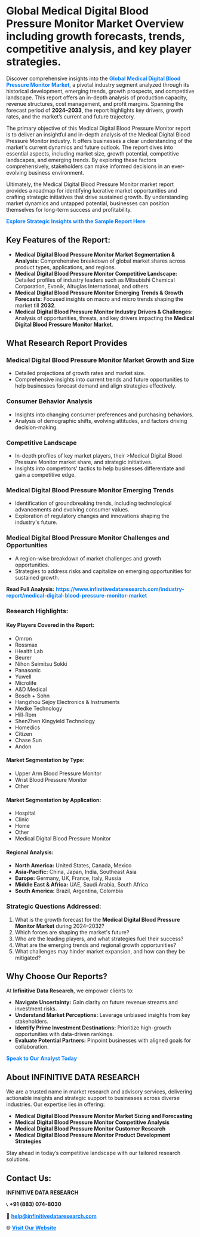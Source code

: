 <h1>Global Medical Digital Blood Pressure Monitor Market Overview including growth forecasts, trends, competitive analysis, and key player strategies.</h1>
<p>
Discover comprehensive insights into the 
<a href="https://www.infinitivedataresearch.com/industry-report/medical-digital-blood-pressure-monitor-market" rel="dofollow" style="color: #007BFF; text-decoration: none;"><strong>Global Medical Digital Blood Pressure Monitor Market</strong></a>, a pivotal industry segment analyzed through its historical development, emerging trends, growth prospects, and competitive landscape. This report offers an in-depth analysis of production capacity, revenue structures, cost management, and profit margins. Spanning the forecast period of <strong>2024–2033</strong>, the report highlights key drivers, growth rates, and the market’s current and future trajectory.
</p>
<p>
The primary objective of this Medical Digital Blood Pressure Monitor report is to deliver an insightful and in-depth analysis of the Medical Digital Blood Pressure Monitor industry. It offers businesses a clear understanding of the market's current dynamics and future outlook. The report dives into essential aspects, including market size, growth potential, competitive landscapes, and emerging trends. By exploring these factors comprehensively, stakeholders can make informed decisions in an ever-evolving business environment.
</p>
<p>
Ultimately, the Medical Digital Blood Pressure Monitor market report provides a roadmap for identifying lucrative market opportunities and crafting strategic initiatives that drive sustained growth. By understanding market dynamics and untapped potential, businesses can position themselves for long-term success and profitability.
</p>
<p>
<a href="https://www.infinitivedataresearch.com/request-sample/reportId=111579" style="color: #007BFF; text-decoration: none;"><strong>Explore Strategic Insights with the Sample Report Here</strong></a>
</p>

<h2>Key Features of the Report:</h2>
<ul>
<li><strong>Medical Digital Blood Pressure Monitor Market Segmentation & Analysis:</strong> Comprehensive breakdown of global market shares across product types, applications, and regions.</li>
<li><strong>Medical Digital Blood Pressure Monitor Competitive Landscape:</strong> Detailed profiles of industry leaders such as Mitsubishi Chemical Corporation, Evonik, Altuglas International, and others.</li>
<li><strong>Medical Digital Blood Pressure Monitor Emerging Trends & Growth Forecasts:</strong> Focused insights on macro and micro trends shaping the market till <strong>2032</strong>.</li>
<li><strong>Medical Digital Blood Pressure Monitor Industry Drivers & Challenges:</strong> Analysis of opportunities, threats, and key drivers impacting the <strong>Medical Digital Blood Pressure Monitor Market</strong>.</li>
</ul>

<h2>What Research Report Provides</h2>
<h3>Medical Digital Blood Pressure Monitor Market Growth and Size</h3>
<ul>
<li>Detailed projections of growth rates and market size.</li>
<li>Comprehensive insights into current trends and future opportunities to help businesses forecast demand and align strategies effectively.</li>
</ul>

<h3>Consumer Behavior Analysis</h3>
<ul>
<li>Insights into changing consumer preferences and purchasing behaviors.</li>
<li>Analysis of demographic shifts, evolving attitudes, and factors driving decision-making.</li>
</ul>

<h3>Competitive Landscape</h3>
<ul>
<li>In-depth profiles of key market players, their >Medical Digital Blood Pressure Monitor market share, and strategic initiatives.</li>
<li>Insights into competitors' tactics to help businesses differentiate and gain a competitive edge.</li>
</ul>

<h3>Medical Digital Blood Pressure Monitor Emerging Trends</h3>
<ul>
<li>Identification of groundbreaking trends, including technological advancements and evolving consumer values.</li>
<li>Exploration of regulatory changes and innovations shaping the industry's future.</li>
</ul>

<h3>Medical Digital Blood Pressure Monitor Challenges and Opportunities</h3>
<ul>
<li>A region-wise breakdown of market challenges and growth opportunities.</li>
<li>Strategies to address risks and capitalize on emerging opportunities for sustained growth.</li>
</ul>
<p><strong>Read Full Analysis:</strong> <a href="https://www.infinitivedataresearch.com/industry-report/medical-digital-blood-pressure-monitor-market" rel="dofollow" style="color: #007BFF; text-decoration: none;"><strong>https://www.infinitivedataresearch.com/industry-report/medical-digital-blood-pressure-monitor-market</strong></a></p>
<h3>Research Highlights:</h3>
<h4>Key Players Covered in the Report:</h4>
<ul><li>Omron</li><li>Rossmax</li><li>iHealth Lab</li><li>Beurer</li><li>Nihon Seimitsu Sokki</li><li>Panasonic</li><li>Yuwell</li><li>Microlife</li><li>A&amp;D Medical</li><li>Bosch + Sohn</li><li>Hangzhou Sejoy Electronics &amp; Instruments</li><li>Medke Technology</li><li>Hill-Rom</li><li>ShenZhen Kingyield Technology</li><li>Homedics</li><li>Citizen</li><li>Chase Sun</li><li>Andon</li></ul>
<h4>Market Segmentation by Type:</h4>
<ul><li>Upper Arm Blood Pressure Monitor</li><li>Wrist Blood Pressure Monitor</li><li>Other</li></ul>
<h4>Market Segmentation by Application:</h4>
<ul><li>Hospital</li><li>Clinic</li><li>Home</li><li>Other</li><li>Medical Digital Blood Pressure Monitor</li></ul>

<h4>Regional Analysis:</h4>
<ul>
<li><strong>North America:</strong> United States, Canada, Mexico</li>
<li><strong>Asia-Pacific:</strong> China, Japan, India, Southeast Asia</li>
<li><strong>Europe:</strong> Germany, UK, France, Italy, Russia</li>
<li><strong>Middle East & Africa:</strong> UAE, Saudi Arabia, South Africa</li>
<li><strong>South America:</strong> Brazil, Argentina, Colombia</li>
</ul>

<h3>Strategic Questions Addressed:</h3>
<ol>
<li>What is the growth forecast for the <strong>Medical Digital Blood Pressure Monitor Market</strong> during 2024–2032?</li>
<li>Which forces are shaping the market's future?</li>
<li>Who are the leading players, and what strategies fuel their success?</li>
<li>What are the emerging trends and regional growth opportunities?</li>
<li>What challenges may hinder market expansion, and how can they be mitigated?</li>
</ol>

<h2>Why Choose Our Reports?</h2>
<p>At <strong>Infinitive Data Research</strong>, we empower clients to:</p>
<ul>
<li><strong>Navigate Uncertainty:</strong> Gain clarity on future revenue streams and investment risks.</li>
<li><strong>Understand Market Perceptions:</strong> Leverage unbiased insights from key stakeholders.</li>
<li><strong>Identify Prime Investment Destinations:</strong> Prioritize high-growth opportunities with data-driven rankings.</li>
<li><strong>Evaluate Potential Partners:</strong> Pinpoint businesses with aligned goals for collaboration.</li>
</ul>
<p><a href="https://www.infinitivedataresearch.com/industry-report/medical-digital-blood-pressure-monitor-market" rel="dofollow" style="color: #007BFF; text-decoration: none;"><strong>Speak to Our Analyst Today</strong></a></p>

<h2>About INFINITIVE DATA RESEARCH</h2>
<p>We are a trusted name in market research and advisory services, delivering actionable insights and strategic support to businesses across diverse industries. Our expertise lies in offering:</p>
<ul>
<li><strong>Medical Digital Blood Pressure Monitor Market Sizing and Forecasting</strong></li>
<li><strong>Medical Digital Blood Pressure Monitor Competitive Analysis</strong></li>
<li><strong>Medical Digital Blood Pressure Monitor Customer Research</strong></li>
<li><strong>Medical Digital Blood Pressure Monitor Product Development Strategies</strong></li>
</ul>
<p>Stay ahead in today’s competitive landscape with our tailored research solutions.</p>

<h2>Contact Us:</h2>
<p><strong>INFINITIVE DATA RESEARCH</strong></p>
<p>📞 <strong>+91 (883) 074-8030</strong></p>
<p>📧 <strong><a href="mailto:help@infinitivedataresearch.com" style="color: #007BFF;">help@infinitivedataresearch.com</a></strong></p>
<p>🌐 <strong><a href="https://www.infinitivedataresearch.com" rel="dofollow" style="color: #007BFF;">Visit Our Website</a></strong></p>